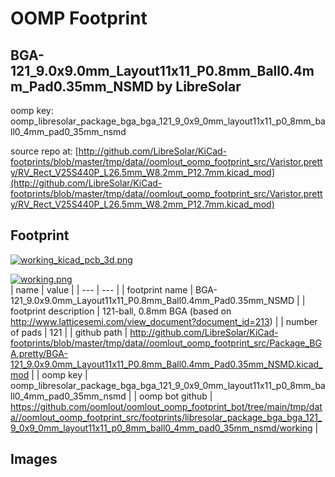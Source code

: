 # OOMP Footprint  
## BGA-121_9.0x9.0mm_Layout11x11_P0.8mm_Ball0.4mm_Pad0.35mm_NSMD  by LibreSolar  
  
oomp key: oomp_libresolar_package_bga_bga_121_9_0x9_0mm_layout11x11_p0_8mm_ball0_4mm_pad0_35mm_nsmd  
  
source repo at: [http://github.com/LibreSolar/KiCad-footprints/blob/master/tmp/data//oomlout_oomp_footprint_src/Varistor.pretty/RV_Rect_V25S440P_L26.5mm_W8.2mm_P12.7mm.kicad_mod](http://github.com/LibreSolar/KiCad-footprints/blob/master/tmp/data//oomlout_oomp_footprint_src/Varistor.pretty/RV_Rect_V25S440P_L26.5mm_W8.2mm_P12.7mm.kicad_mod)  
## Footprint  
  
[![working_kicad_pcb_3d.png](working_kicad_pcb_3d_600.png)](working_kicad_pcb_3d.png)  
  
[![working.png](working_600.png)](working.png)  
| name | value | 
| --- | --- | 
| footprint name | BGA-121_9.0x9.0mm_Layout11x11_P0.8mm_Ball0.4mm_Pad0.35mm_NSMD | 
| footprint description | 121-ball, 0.8mm BGA (based on http://www.latticesemi.com/view_document?document_id=213) | 
| number of pads | 121 | 
| github path | http://github.com/LibreSolar/KiCad-footprints/blob/master/tmp/data//oomlout_oomp_footprint_src/Package_BGA.pretty/BGA-121_9.0x9.0mm_Layout11x11_P0.8mm_Ball0.4mm_Pad0.35mm_NSMD.kicad_mod | 
| oomp key | oomp_libresolar_package_bga_bga_121_9_0x9_0mm_layout11x11_p0_8mm_ball0_4mm_pad0_35mm_nsmd | 
| oomp bot github | https://github.com/oomlout/oomlout_oomp_footprint_bot/tree/main/tmp/data//oomlout_oomp_footprint_src/footprints/libresolar_package_bga_bga_121_9_0x9_0mm_layout11x11_p0_8mm_ball0_4mm_pad0_35mm_nsmd/working | 
## Images  
